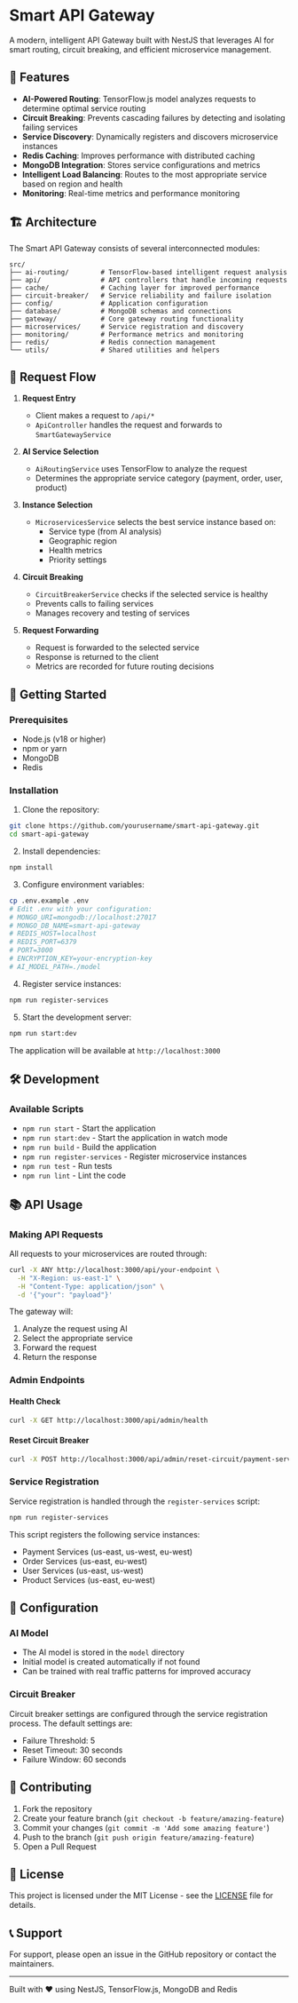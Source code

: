 # Smart API Gateway

A modern, intelligent API Gateway built with NestJS that leverages AI for smart routing, circuit breaking, and efficient microservice management.

## 🌟 Features

- **AI-Powered Routing**: TensorFlow.js model analyzes requests to determine optimal service routing
- **Circuit Breaking**: Prevents cascading failures by detecting and isolating failing services
- **Service Discovery**: Dynamically registers and discovers microservice instances
- **Redis Caching**: Improves performance with distributed caching
- **MongoDB Integration**: Stores service configurations and metrics
- **Intelligent Load Balancing**: Routes to the most appropriate service based on region and health
- **Monitoring**: Real-time metrics and performance monitoring

## 🏗️ Architecture

The Smart API Gateway consists of several interconnected modules:

```
src/
├── ai-routing/        # TensorFlow-based intelligent request analysis
├── api/               # API controllers that handle incoming requests
├── cache/             # Caching layer for improved performance
├── circuit-breaker/   # Service reliability and failure isolation
├── config/            # Application configuration
├── database/          # MongoDB schemas and connections
├── gateway/           # Core gateway routing functionality
├── microservices/     # Service registration and discovery
├── monitoring/        # Performance metrics and monitoring
├── redis/             # Redis connection management
└── utils/             # Shared utilities and helpers
```

## 🔄 Request Flow

1. **Request Entry**
   - Client makes a request to `/api/*`
   - `ApiController` handles the request and forwards to `SmartGatewayService`

2. **AI Service Selection**
   - `AiRoutingService` uses TensorFlow to analyze the request
   - Determines the appropriate service category (payment, order, user, product)

3. **Instance Selection**
   - `MicroservicesService` selects the best service instance based on:
     - Service type (from AI analysis)
     - Geographic region
     - Health metrics
     - Priority settings

4. **Circuit Breaking**
   - `CircuitBreakerService` checks if the selected service is healthy
   - Prevents calls to failing services
   - Manages recovery and testing of services

5. **Request Forwarding**
   - Request is forwarded to the selected service
   - Response is returned to the client
   - Metrics are recorded for future routing decisions

## 🚀 Getting Started

### Prerequisites

- Node.js (v18 or higher)
- npm or yarn
- MongoDB
- Redis

### Installation

1. Clone the repository:
```bash
git clone https://github.com/yourusername/smart-api-gateway.git
cd smart-api-gateway
```

2. Install dependencies:
```bash
npm install
```

3. Configure environment variables:
```bash
cp .env.example .env
# Edit .env with your configuration:
# MONGO_URI=mongodb://localhost:27017
# MONGO_DB_NAME=smart-api-gateway
# REDIS_HOST=localhost
# REDIS_PORT=6379
# PORT=3000
# ENCRYPTION_KEY=your-encryption-key
# AI_MODEL_PATH=./model
```

4. Register service instances:
```bash
npm run register-services
```

5. Start the development server:
```bash
npm run start:dev
```

The application will be available at `http://localhost:3000`

## 🛠️ Development

### Available Scripts

- `npm run start` - Start the application
- `npm run start:dev` - Start the application in watch mode
- `npm run build` - Build the application
- `npm run register-services` - Register microservice instances
- `npm run test` - Run tests
- `npm run lint` - Lint the code

## 📚 API Usage

### Making API Requests

All requests to your microservices are routed through:

```bash
curl -X ANY http://localhost:3000/api/your-endpoint \
  -H "X-Region: us-east-1" \
  -H "Content-Type: application/json" \
  -d '{"your": "payload"}'
```

The gateway will:
1. Analyze the request using AI
2. Select the appropriate service
3. Forward the request
4. Return the response

### Admin Endpoints

#### Health Check
```bash
curl -X GET http://localhost:3000/api/admin/health
```

#### Reset Circuit Breaker
```bash
curl -X POST http://localhost:3000/api/admin/reset-circuit/payment-service-01
```

### Service Registration

Service registration is handled through the `register-services` script:

```bash
npm run register-services
```

This script registers the following service instances:
- Payment Services (us-east, us-west, eu-west)
- Order Services (us-east, eu-west)
- User Services (us-east, us-west)
- Product Services (us-east, eu-west)

## 🔧 Configuration

### AI Model

- The AI model is stored in the `model` directory
- Initial model is created automatically if not found
- Can be trained with real traffic patterns for improved accuracy

### Circuit Breaker

Circuit breaker settings are configured through the service registration process. The default settings are:
- Failure Threshold: 5
- Reset Timeout: 30 seconds
- Failure Window: 60 seconds

## 🤝 Contributing

1. Fork the repository
2. Create your feature branch (`git checkout -b feature/amazing-feature`)
3. Commit your changes (`git commit -m 'Add some amazing feature'`)
4. Push to the branch (`git push origin feature/amazing-feature`)
5. Open a Pull Request

## 📝 License

This project is licensed under the MIT License - see the [LICENSE](LICENSE) file for details.

## 📞 Support

For support, please open an issue in the GitHub repository or contact the maintainers.

---

Built with ❤️ using NestJS, TensorFlow.js, MongoDB and Redis

